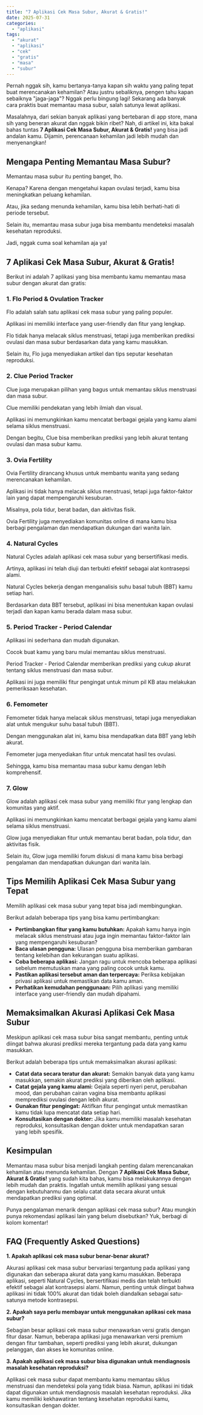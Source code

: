 ```yaml
---
title: "7 Aplikasi Cek Masa Subur, Akurat & Gratis!"
date: 2025-07-31
categories: 
  - "aplikasi"
tags: 
  - "akurat"
  - "aplikasi"
  - "cek"
  - "gratis"
  - "masa"
  - "subur"
---
```


Pernah nggak sih, kamu bertanya-tanya kapan sih waktu yang paling tepat buat merencanakan kehamilan? Atau justru sebaliknya, pengen tahu kapan sebaiknya "jaga-jaga"? Nggak perlu bingung lagi! Sekarang ada banyak cara praktis buat memantau masa subur, salah satunya lewat aplikasi.

Masalahnya, dari sekian banyak aplikasi yang bertebaran di app store, mana sih yang beneran akurat dan nggak bikin ribet? Nah, di artikel ini, kita bakal bahas tuntas **7 Aplikasi Cek Masa Subur, Akurat & Gratis!** yang bisa jadi andalan kamu. Dijamin, perencanaan kehamilan jadi lebih mudah dan menyenangkan!

## Mengapa Penting Memantau Masa Subur?

Memantau masa subur itu penting banget, lho.

Kenapa? Karena dengan mengetahui kapan ovulasi terjadi, kamu bisa meningkatkan peluang kehamilan.

Atau, jika sedang menunda kehamilan, kamu bisa lebih berhati-hati di periode tersebut.

Selain itu, memantau masa subur juga bisa membantu mendeteksi masalah kesehatan reproduksi.

Jadi, nggak cuma soal kehamilan aja ya!

## 7 Aplikasi Cek Masa Subur, Akurat & Gratis!

Berikut ini adalah 7 aplikasi yang bisa membantu kamu memantau masa subur dengan akurat dan gratis:

### 1\. Flo Period & Ovulation Tracker

Flo adalah salah satu aplikasi cek masa subur yang paling populer.

Aplikasi ini memiliki interface yang user-friendly dan fitur yang lengkap.

Flo tidak hanya melacak siklus menstruasi, tetapi juga memberikan prediksi ovulasi dan masa subur berdasarkan data yang kamu masukkan.

Selain itu, Flo juga menyediakan artikel dan tips seputar kesehatan reproduksi.

### 2\. Clue Period Tracker

Clue juga merupakan pilihan yang bagus untuk memantau siklus menstruasi dan masa subur.

Clue memiliki pendekatan yang lebih ilmiah dan visual.

Aplikasi ini memungkinkan kamu mencatat berbagai gejala yang kamu alami selama siklus menstruasi.

Dengan begitu, Clue bisa memberikan prediksi yang lebih akurat tentang ovulasi dan masa subur kamu.

### 3\. Ovia Fertility

Ovia Fertility dirancang khusus untuk membantu wanita yang sedang merencanakan kehamilan.

Aplikasi ini tidak hanya melacak siklus menstruasi, tetapi juga faktor-faktor lain yang dapat mempengaruhi kesuburan.

Misalnya, pola tidur, berat badan, dan aktivitas fisik.

Ovia Fertility juga menyediakan komunitas online di mana kamu bisa berbagi pengalaman dan mendapatkan dukungan dari wanita lain.

### 4\. Natural Cycles

Natural Cycles adalah aplikasi cek masa subur yang bersertifikasi medis.

Artinya, aplikasi ini telah diuji dan terbukti efektif sebagai alat kontrasepsi alami.

Natural Cycles bekerja dengan menganalisis suhu basal tubuh (BBT) kamu setiap hari.

Berdasarkan data BBT tersebut, aplikasi ini bisa menentukan kapan ovulasi terjadi dan kapan kamu berada dalam masa subur.

### 5\. Period Tracker - Period Calendar

Aplikasi ini sederhana dan mudah digunakan.

Cocok buat kamu yang baru mulai memantau siklus menstruasi.

Period Tracker - Period Calendar memberikan prediksi yang cukup akurat tentang siklus menstruasi dan masa subur.

Aplikasi ini juga memiliki fitur pengingat untuk minum pil KB atau melakukan pemeriksaan kesehatan.

### 6\. Femometer

Femometer tidak hanya melacak siklus menstruasi, tetapi juga menyediakan alat untuk mengukur suhu basal tubuh (BBT).

Dengan menggunakan alat ini, kamu bisa mendapatkan data BBT yang lebih akurat.

Femometer juga menyediakan fitur untuk mencatat hasil tes ovulasi.

Sehingga, kamu bisa memantau masa subur kamu dengan lebih komprehensif.

### 7\. Glow

Glow adalah aplikasi cek masa subur yang memiliki fitur yang lengkap dan komunitas yang aktif.

Aplikasi ini memungkinkan kamu mencatat berbagai gejala yang kamu alami selama siklus menstruasi.

Glow juga menyediakan fitur untuk memantau berat badan, pola tidur, dan aktivitas fisik.

Selain itu, Glow juga memiliki forum diskusi di mana kamu bisa berbagi pengalaman dan mendapatkan dukungan dari wanita lain.

## Tips Memilih Aplikasi Cek Masa Subur yang Tepat

Memilih aplikasi cek masa subur yang tepat bisa jadi membingungkan.

Berikut adalah beberapa tips yang bisa kamu pertimbangkan:

- **Pertimbangkan fitur yang kamu butuhkan:** Apakah kamu hanya ingin melacak siklus menstruasi atau juga ingin memantau faktor-faktor lain yang mempengaruhi kesuburan?
- **Baca ulasan pengguna:** Ulasan pengguna bisa memberikan gambaran tentang kelebihan dan kekurangan suatu aplikasi.
- **Coba beberapa aplikasi:** Jangan ragu untuk mencoba beberapa aplikasi sebelum memutuskan mana yang paling cocok untuk kamu.
- **Pastikan aplikasi tersebut aman dan terpercaya:** Periksa kebijakan privasi aplikasi untuk memastikan data kamu aman.
- **Perhatikan kemudahan penggunaan:** Pilih aplikasi yang memiliki interface yang user-friendly dan mudah dipahami.

## Memaksimalkan Akurasi Aplikasi Cek Masa Subur

Meskipun aplikasi cek masa subur bisa sangat membantu, penting untuk diingat bahwa akurasi prediksi mereka tergantung pada data yang kamu masukkan.

Berikut adalah beberapa tips untuk memaksimalkan akurasi aplikasi:

- **Catat data secara teratur dan akurat:** Semakin banyak data yang kamu masukkan, semakin akurat prediksi yang diberikan oleh aplikasi.
- **Catat gejala yang kamu alami:** Gejala seperti nyeri perut, perubahan mood, dan perubahan cairan vagina bisa membantu aplikasi memprediksi ovulasi dengan lebih akurat.
- **Gunakan fitur pengingat:** Aktifkan fitur pengingat untuk memastikan kamu tidak lupa mencatat data setiap hari.
- **Konsultasikan dengan dokter:** Jika kamu memiliki masalah kesehatan reproduksi, konsultasikan dengan dokter untuk mendapatkan saran yang lebih spesifik.

## Kesimpulan

Memantau masa subur bisa menjadi langkah penting dalam merencanakan kehamilan atau menunda kehamilan. Dengan **7 Aplikasi Cek Masa Subur, Akurat & Gratis!** yang sudah kita bahas, kamu bisa melakukannya dengan lebih mudah dan praktis. Ingatlah untuk memilih aplikasi yang sesuai dengan kebutuhanmu dan selalu catat data secara akurat untuk mendapatkan prediksi yang optimal.

Punya pengalaman menarik dengan aplikasi cek masa subur? Atau mungkin punya rekomendasi aplikasi lain yang belum disebutkan? Yuk, berbagi di kolom komentar!

## FAQ (Frequently Asked Questions)

**1\. Apakah aplikasi cek masa subur benar-benar akurat?**

Akurasi aplikasi cek masa subur bervariasi tergantung pada aplikasi yang digunakan dan seberapa akurat data yang kamu masukkan. Beberapa aplikasi, seperti Natural Cycles, bersertifikasi medis dan telah terbukti efektif sebagai alat kontrasepsi alami. Namun, penting untuk diingat bahwa aplikasi ini tidak 100% akurat dan tidak boleh diandalkan sebagai satu-satunya metode kontrasepsi.

**2\. Apakah saya perlu membayar untuk menggunakan aplikasi cek masa subur?**

Sebagian besar aplikasi cek masa subur menawarkan versi gratis dengan fitur dasar. Namun, beberapa aplikasi juga menawarkan versi premium dengan fitur tambahan, seperti prediksi yang lebih akurat, dukungan pelanggan, dan akses ke komunitas online.

**3\. Apakah aplikasi cek masa subur bisa digunakan untuk mendiagnosis masalah kesehatan reproduksi?**

Aplikasi cek masa subur dapat membantu kamu memantau siklus menstruasi dan mendeteksi pola yang tidak biasa. Namun, aplikasi ini tidak dapat digunakan untuk mendiagnosis masalah kesehatan reproduksi. Jika kamu memiliki kekhawatiran tentang kesehatan reproduksi kamu, konsultasikan dengan dokter.
